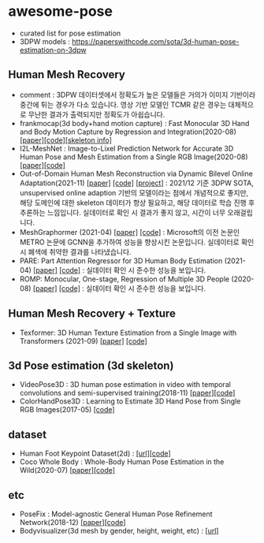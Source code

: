 # awesome-pose
* curated list for pose estimation
* 3DPW models : https://paperswithcode.com/sota/3d-human-pose-estimation-on-3dpw

## Human Mesh Recovery
* comment : 3DPW 데이터셋에서 정확도가 높은 모델들은 거의가 이미지 기반이라 중간에 튀는 경우가 다소 있습니다. 영상 기반 모델인 TCMR 같은 경우는 대체적으로 무난한 결과가 출력되지만 정확도가 아쉽습니다.
* frankmocap(3d body+hand motion capture) : Fast Monocular 3D Hand and Body Motion Capture by Regression and Integration(2020-08) [[paper]](https://arxiv.org/abs/2008.08324)[[code]](https://github.com/facebookresearch/frankmocap)[[skeleton info]](https://github.com/facebookresearch/frankmocap/blob/master/docs/joint_order.md)
* I2L-MeshNet : Image-to-Lixel Prediction Network for Accurate 3D Human Pose and Mesh Estimation from a Single RGB Image(2020-08) [[paper]](https://arxiv.org/abs/2008.03713)[[code]](https://github.com/mks0601/I2L-MeshNet_RELEASE)
* Out-of-Domain Human Mesh Reconstruction via Dynamic Bilevel Online Adaptation(2021-11) 
[[paper]](https://arxiv.org/abs/2111.04017) [[code]](https://github.com/syguan96/dynaboa) [[project]](https://sites.google.com/view/dynaboa) : 2021/12 기준 3DPW SOTA, unsupervised online adaption 기반의 모델이라는 점에서 개념적으로 좋지만, 해당 도메인에 대한 skeleton 데이터가 항상 필요하고, 해당 데이터로 학습 진행 후 추론하는 느낌입니다. 실데이터로 확인 시 결과가 좋지 않고, 시간이 너무 오래걸립니다.
* MeshGraphormer (2021-04) [[paper]](https://arxiv.org/abs/2104.00272) [[code]](https://github.com/microsoft/meshgraphormer) : Microsoft의 이전 논문인 METRO 논문에 GCNN을 추가하여 성능을 향상시킨 논문입니다. 실데이터로 확인 시 폐색에 취약한 결과를 나타냈습니다.
* PARE: Part Attention Regressor for 3D Human Body Estimation (2021-04) [[paper]](https://arxiv.org/abs/2104.08527) [[code]](https://github.com/mkocabas/PARE) : 실데이터 확인 시 준수한 성능을 보입니다.
* ROMP: Monocular, One-stage, Regression of Multiple 3D People (2020-08) [[paper]](https://arxiv.org/abs/2008.12272) [[code]](https://github.com/Arthur151/ROMP) : 실데이터 확인 시 준수한 성능을 보입니다.

## Human Mesh Recovery + Texture
* Texformer: 3D Human Texture Estimation from a Single Image with Transformers
(2021-09) [[paper]](https://arxiv.org/abs/2109.02563) [[code]](https://github.com/xuxy09/Texformer)

## 3d Pose estimation (3d skeleton)
* VideoPose3D : 3D human pose estimation in video with temporal convolutions and semi-supervised training(2018-11) [[paper]](https://arxiv.org/abs/1811.11742)[[code]](https://github.com/facebookresearch/VideoPose3D)
* ColorHandPose3D : Learning to Estimate 3D Hand Pose from Single RGB Images(2017-05)
 [[code]](https://github.com/lmb-freiburg/hand3d)

## dataset
* Human Foot Keypoint Dataset(2d) : [[url]](https://cmu-perceptual-computing-lab.github.io/foot_keypoint_dataset/)[[code]](https://github.com/CMU-Perceptual-Computing-Lab/openpose_train)
* Coco Whole Body : Whole-Body Human Pose Estimation in the Wild(2020-07) [[paper]](https://arxiv.org/abs/2007.11858)[[code]](https://github.com/jin-s13/COCO-WholeBody)

## etc
* PoseFix : Model-agnostic General Human Pose Refinement Network(2018-12) [[paper]](https://arxiv.org/abs/1812.03595)[[code]](https://github.com/mks0601/PoseFix_RELEASE)
* Bodyvisualizer(3d mesh by gender, height, weight, etc) : [[url]](https://bodyvisualizer.com/male.html)

